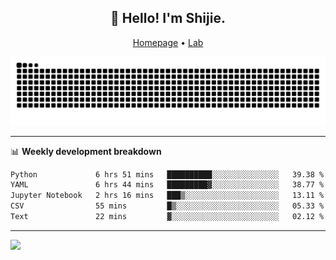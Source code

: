 <h2 align="center">👋 Hello! I'm Shijie.</h2>
<p align="center">
  <a href="https://xu-shi-jie.github.io"> Homepage</a> •
  <a href="https://onoda-lab.jp"> Lab </a>
</p>

![Snake animation](https://github.com/xu-shi-jie/xu-shi-jie/blob/output/github-snake.svg)


-------

📊 **Weekly development breakdown**
<!--START_SECTION:waka-->

```txt
Python             6 hrs 51 mins   ██████████░░░░░░░░░░░░░░░   39.38 %
YAML               6 hrs 44 mins   █████████▓░░░░░░░░░░░░░░░   38.77 %
Jupyter Notebook   2 hrs 16 mins   ███▒░░░░░░░░░░░░░░░░░░░░░   13.11 %
CSV                55 mins         █▒░░░░░░░░░░░░░░░░░░░░░░░   05.33 %
Text               22 mins         ▓░░░░░░░░░░░░░░░░░░░░░░░░   02.12 %
```

<!--END_SECTION:waka-->

-------
![](https://komarev.com/ghpvc/?username=xu-shi-jie&style=flat-square&color=blue) 
